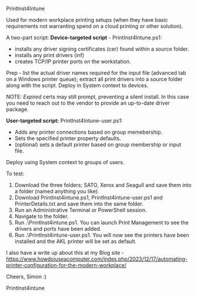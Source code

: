 PrintInst4Intune

 Used for modern workplace printing setups (when they have basic requirements not warranting spend on a cloud printing or other solution).
  
 A two-part script: 
 **Device-targeted script** - PrintInst4Intune.ps1:
 - installs any driver signing certificates (cer) found within a source folder.
 - installs any print drivers (inf)
 - creates TCP/IP printer ports on the workstation.

Prep - list the actual driver names required for the input file (advanced tab on a Windows printer queue); extract all print drivers into a source folder  
 along with the script.
Deploy in System context to devices.

NOTE: _Expired_ certs may still prompt, preventing a silent install.  In this case you need to reach out to the vendor to provide an up-to-date driver package.

 **User-targeted script:**  PrintInst4Intune-user.ps1:
 - Adds any printer connections based on group memebership.
 - Sets the specified printer property defaults.
 - (optional) sets a default printer based on group membership or input file.

 Deploy using System context to groups of users.

 To test:
 1. Download the three folders; SATO, Xerox and Seagull and save them into a folder (named anything you like).
 3. Download PrintInst4intune.ps1, PrintInst4intune-user.ps1 and PrinterDetails.txt and save them into the same folder.
 4. Run an Administrative Terminal or PowerShell session.
 5. Navigate to the folder.
 6. Run .\PrintInst4intune.ps1. You can launch Print Management to see the drivers and ports have been added.
 7. Run .\PrintInst4intune-user.ps1. You will now see the printers have been installed and the AKL printer will be set as default.

I also have a write up about this at my Blog site - https://www.howdoiuseacomputer.com/index.php/2023/12/17/automating-printer-configuration-for-the-modern-workplace/

Cheers, Simon :) 

PrintInst4intune
